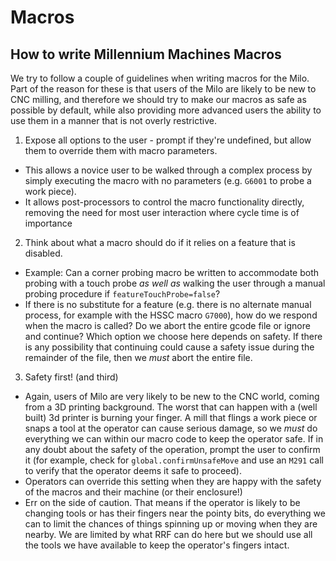# Macros

## How to write Millennium Machines Macros
We try to follow a couple of guidelines when writing macros for the Milo. Part of the reason for these is that users of the Milo are likely to be new to CNC milling, and therefore we should try to make our macros
as safe as possible by default, while also providing more advanced users the ability to use them in a manner
that is not overly restrictive.

1. Expose all options to the user - prompt if they're undefined, but allow them to override them with macro parameters.
  - This allows a novice user to be walked through a complex process by simply executing the macro with no parameters (e.g. `G6001` to probe a work piece).
  - It allows post-processors to control the macro functionality directly, removing the need for most user interaction where cycle time is of importance
2. Think about what a macro should do if it relies on a feature that is disabled.
  - Example: Can a corner probing macro be written to accommodate both probing with a touch probe _as well as_ walking the user through a manual probing procedure if `featureTouchProbe=false`?
  - If there is no substitute for a feature (e.g. there is no alternate manual process, for example with the HSSC macro `G7000`), how do we respond when the macro is called? Do we abort the entire gcode file or ignore and continue? Which option we choose here depends on safety. If there is any possibility that continuing could cause a safety issue during the remainder of the file, then we _must_ abort the entire file.
3. Safety first! (and third)
  - Again, users of Milo are very likely to be new to the CNC world, coming from a 3D printing background. The worst that can happen with a (well built) 3d printer is burning your finger. A mill that flings a work piece or snaps a tool at the operator can cause serious damage, so we _must_ do everything we can within our macro code to keep the operator safe. If in any doubt about the safety of the operation, prompt the user to confirm it (for example, check for `global.confirmUnsafeMove` and use an `M291` call to verify that the operator deems it safe to proceed).
  - Operators can override this setting when they are happy with the safety of the macros and their machine (or their enclosure!)
  - Err on the side of caution. That means if the operator is likely to be changing tools or has their fingers near the pointy bits, do everything we can to limit the chances of things spinning up or moving when they are nearby. We are limited by what RRF can do here but we should use all the tools we have available to keep the operator's fingers intact.